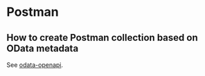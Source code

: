 # Postman

## How to create Postman collection based on OData metadata

See [odata-openapi](https://oasis-tcs.github.io/odata-openapi/lib/).
